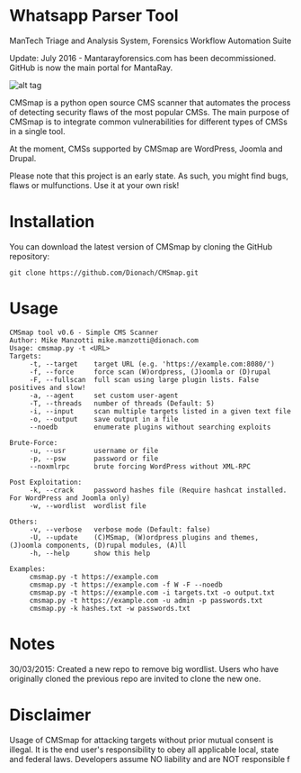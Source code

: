 Whatsapp Parser Tool
==================================
ManTech Triage and Analysis System, Forensics Workflow Automation Suite

Update: July 2016 - Mantarayforensics.com has been decommissioned.  GitHub is now the main portal for MantaRay.

![alt tag](https://raw.githubusercontent.com/mantarayforensics/mantaray/master/mantaray/images/Mantaray_Logo_Template_Full_Screen.gif)

CMSmap is a python open source CMS scanner that automates the process of detecting security flaws of the most popular CMSs. The main purpose of CMSmap is to integrate common vulnerabilities 
for different types of CMSs in a single tool. 

At the moment, CMSs supported by CMSmap are WordPress, Joomla and Drupal.

Please note that this project is an early state. As such, you might find bugs, flaws or mulfunctions.
Use it at your own risk!


Installation
=====
You can download the latest version of CMSmap by cloning the GitHub repository:

	git clone https://github.com/Dionach/CMSmap.git


Usage
=====
	CMSmap tool v0.6 - Simple CMS Scanner
	Author: Mike Manzotti mike.manzotti@dionach.com
	Usage: cmsmap.py -t <URL>
	Targets:
		 -t, --target    target URL (e.g. 'https://example.com:8080/')
		 -f, --force     force scan (W)ordpress, (J)oomla or (D)rupal
		 -F, --fullscan  full scan using large plugin lists. False positives and slow!
		 -a, --agent     set custom user-agent
		 -T, --threads   number of threads (Default: 5)
		 -i, --input     scan multiple targets listed in a given text file
		 -o, --output    save output in a file
		 --noedb         enumerate plugins without searching exploits

	Brute-Force:
		 -u, --usr       username or file
		 -p, --psw       password or file
		 --noxmlrpc      brute forcing WordPress without XML-RPC

	Post Exploitation:
		 -k, --crack     password hashes file (Require hashcat installed. For WordPress and Joomla only)
		 -w, --wordlist  wordlist file

	Others:
		 -v, --verbose   verbose mode (Default: false)
		 -U, --update    (C)MSmap, (W)ordpress plugins and themes, (J)oomla components, (D)rupal modules, (A)ll
		 -h, --help      show this help

	Examples:
		 cmsmap.py -t https://example.com
		 cmsmap.py -t https://example.com -f W -F --noedb
		 cmsmap.py -t https://example.com -i targets.txt -o output.txt
		 cmsmap.py -t https://example.com -u admin -p passwords.txt
		 cmsmap.py -k hashes.txt -w passwords.txt


Notes
=====
30/03/2015: Created a new repo to remove big wordlist. Users who have originally cloned the previous repo are invited to clone the new one.
  
	
Disclaimer
=====
Usage of CMSmap for attacking targets without prior mutual consent is illegal. 
It is the end user's responsibility to obey all applicable local, state and federal laws. 
Developers assume NO liability and are NOT responsible f
